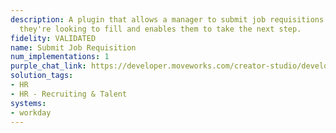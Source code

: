 ```yaml
---
description: A plugin that allows a manager to submit job requisitions for a role
  they're looking to fill and enables them to take the next step.
fidelity: VALIDATED
name: Submit Job Requisition
num_implementations: 1
purple_chat_link: https://developer.moveworks.com/creator-studio/developer-tools/purple-chat-builder/?workspace=%7B%22title%22%3A%22My+Workspace%22%2C%22botSettings%22%3A%7B%7D%2C%22mocks%22%3A%5B%7B%22id%22%3A2877%2C%22title%22%3A%22Mock+1%22%2C%22transcript%22%3A%7B%22settings%22%3A%7B%22colorStyle%22%3A%22LIGHT%22%2C%22startTime%22%3A%2211%3A43+AM%22%2C%22defaultPerson%22%3A%22PAUL%22%2C%22editable%22%3Atrue%7D%2C%22messages%22%3A%5B%7B%22from%22%3A%22USER%22%2C%22text%22%3A%22%3Cp%3EI+need+to+open+additional+headcount+for+a+new+data+engineer+on+my+team.%3Cbr%3E%3C%2Fp%3E%22%7D%2C%7B%22from%22%3A%22BOT%22%2C%22text%22%3A%22%3Cp%3ESure%2C+I+can+help+you+submit+a+job+requisition.%3Cbr%3E%3Cbr%3EIt+sounds+like+you%27re+referring+to+one+of+our+job+requisition+templates%3A+%3Cb%3ESenior+Data+Engineer+%3C%2Fb%3E%3Cbr%3E%3C%2Fp%3E%22%2C%22cards%22%3A%5B%7B%22title%22%3A%22%3Cp%3EDo+you+want+to+proceed+with+this+job+requisition+template%3F%3Cbr%3E%3C%2Fp%3E%22%2C%22text%22%3A%22%3Cp%3EYou+can+read+the+full+job+requisition+template+%3Ca+href%3D%5C%22https%3A%2F%2Fcompanyhr.com%2Fjob-requisitions%2Ftemplates%2Fsenior-data-engineer%5C%22%3Ehere%3C%2Fa%3E.%3Cbr%3E%3C%2Fp%3E%22%2C%22buttons%22%3A%5B%7B%22style%22%3A%22PRIMARY%22%2C%22text%22%3A%22Yes%22%7D%2C%7B%22text%22%3A%22Start+from+scratch%22%7D%5D%7D%5D%7D%2C%7B%22from%22%3A%22USER%22%2C%22text%22%3A%22%3Cp%3EYes%2C+let%27s+use+the+template.%3Cbr%3E%3C%2Fp%3E%22%7D%2C%7B%22from%22%3A%22BOT%22%2C%22text%22%3A%22%3Cp%3EGreat%2C+can+you+share+a+business+justification+for+this+new+role%3F%3Cbr%3E%3C%2Fp%3E%22%7D%2C%7B%22from%22%3A%22USER%22%2C%22text%22%3A%22%3Cp%3EComing+off+the+RnD+leadership+planning+sync%2C+we%27re+looking+to+invest+in+more+data+products+this+quarter.+We+need+one+additional+headcount+to+drive+an+initiative+to+upgrade+our+data+ETL+infrastructure.%3Cbr%3E%3C%2Fp%3E%22%7D%2C%7B%22from%22%3A%22BOT%22%2C%22text%22%3A%22%3Cp%3EGot+it%2C+thanks%21%3Cbr%3E%3C%2Fp%3E%22%2C%22cards%22%3A%5B%7B%22title%22%3A%22%3Cp%3EPlease+confirm+the+job+requisition+details%3Cbr%3E%3C%2Fp%3E%22%2C%22text%22%3A%22%3Cp%3E%3Cb%3ERole%3C%2Fb%3E%3A+Senior+Data+Engineer%3Cbr%3E%3Cb%3EJob+Description%3A+%3C%2Fb%3E%3Ca+href%3D%5C%22https%3A%2F%2Fcompanyhr.com%2Fjob-requisitions%2Ftemplates%2Fsenior-data-engineer%5C%22%3EView+template%3C%2Fa%3E%3Cbr%3E%3Cb%3ENumber+of+Heads%3A+%3C%2Fb%3E1%3Cbr%3E%3Cb%3EBusiness+Justification%3A+%3C%2Fb%3ENeeded+to+execute+on+new+data+ETL+infrastructure+to+support+data+products.+Discussed+during+RnD+leadership+sync.%3Cbr%3E%3C%2Fp%3E%22%2C%22buttons%22%3A%5B%7B%22style%22%3A%22PRIMARY%22%2C%22text%22%3A%22Submit+job+requisition%22%7D%2C%7B%22text%22%3A%22Edit+Details%22%7D%2C%7B%22text%22%3A%22Cancel%22%7D%5D%7D%5D%7D%5D%7D%7D%5D%7D
solution_tags:
- HR
- HR - Recruiting & Talent
systems:
- workday
---
```

